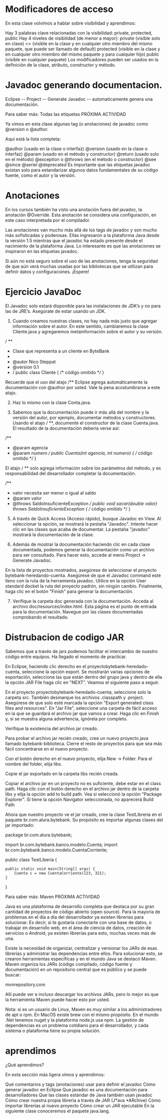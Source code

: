 # Modificadores de acceso

En esta clase volvimos a hablar sobre visibilidad y aprendimos:

Hay 3 palabras clave relacionadas con la visibilidad: private, protected, public
Hay 4 niveles de visibilidad (de menor a mayor):
private (visible solo en clase)
<<package private>> (visible en la clase y en cualquier otro miembro del mismo paquete, que puede ser llamado de default)
protected (visible en la clase y en cualquier otro miembro del mismo paquete y para cualquier hijo)
public (visible en cualquier paquete)
Los modificadores pueden ser usados en la definición de la clase, atributo, constructor y método.


# Javadoc  generando documentacion.
Eclipse -- Project -- Generate Javadoc -- automaticamente genera una documentación.

Para saber más: Todas las etiquetas
PRÓXIMA ACTIVIDAD

Ya vimos en esta clase algunas tag (o anotaciones) de javadoc como @version o @author.

Aquí está la lista completa:

@author (usado en la clase o interfaz)
@version (usado en la clase o interfaz)
@param (usado en el método y constructor)
@return (usado solo en el método)
@exception o @throws (en el método o constructor)
@see
@since
@seriel
@deprecated
Es importante que las etiquetas javadoc existan solo para estandarizar algunos datos fundamentales de su código fuente, como el autor y la versión.


# Anotaciones 
En los cursos también ha visto una anotación fuera del javadoc, la anotación @Override. Esta anotación se considera una configuración, en este caso interpretada por el compilador.

Las anotaciones van mucho más allá de los tags de javadoc y son mucho más sofisticadas y poderosas. Ellas ingresaron a la plataforma Java desde la versión 1.5 mientras que el javadoc ha estado presente desde el nacimiento de la plataforma Java. Lo interesante es que las anotaciones se inspiraron en las etiquetas javadoc.

Si aún no está seguro sobre el uso de las anotaciones, tenga la seguridad de que aún verá muchas usadas por las bibliotecas que se utilizan para definir datos y configuraciones. ¡Espere!

# Ejercicio JavaDoc 
El Javadoc solo estará disponible para las instalaciones de JDK’s y no para las de JRE’s. Asegúrate de estar usando un JDK.

1) Cuando creamos nuestras clases, no hay nada más justo que agregar información sobre el autor. En este sentido, cambiaremos la clase Cliente.java y agregaremos metainformación sobre el autor y su versión.

/ **
* Clase que representa a un cliente en ByteBank
*
* @autor Nico Steppat
* @version 0.1
* /
public class Cliente {
    /* código omitido */
}

Recuerde que el uso del atajo /** Eclipse agrega automáticamente la documentación con @author por usted. Vale la pena acostumbrarse a este atajo.

2) Haz lo mismo con la clase Conta.java.

3) Sabemos que la documentación puede ir más allá del nombre y la versión del autor, por ejemplo, documentar métodos y constructores. Usando el atajo / **, documente el constructor de la clase Cuenta.java. El resultado de la documentación debería verse así:


/**
* @param agencia
* @param numero
*/
public Cuenta(int agencia, int numero) {
    /* código omitido */
}

El atajo / ** solo agrega información sobre los parámetros del método, y es responsabilidad del desarrollador completar la documentación.

/**
* valor necesita ser menor o igual al saldo
* @param valor 
* @throws SaldoInsuficienteException
*/
public void sacar(double valor) throws SaldoInsuficienteException {
    /* código omitido */
}

5) A través de Quick Access (Acceso rápido), busque Javadoc en View. Al seleccionar la opción, se mostrará la pestaña "Javadoc". Intente hacer clic en las clases que acaba de documentar. La pestaña "javadoc" mostrará la documentación de la clase.

6) Además de mostrar la documentación haciendo clic en cada clase documentada, podemos generar la documentación como un archivo para ser consultado. Para hacer esto, accede al menú Project -> Generate Javadoc.

En la lista de proyectos mostrados, asegúrese de seleccionar el proyecto bytebank-heredando-cuenta. Asegúrese de que el Javadoc command esté lleno con la ruta de la herramienta javadoc. Utilice en la opción User standard docket la ruta del proyecto padrón, sin ningún cambio. Finalmente, haga clic en el botón "Finish" para generar la documentación.

7) Verifique la carpeta doc generada con la documentación. Acceda al archivo doc/resources/index.html. Esta página es el punto de entrada para la documentación. Navegue por las clases documentadas comprobando el resultado.



# Distrubacion de codigo JAR
Sabemos que a través de jars podemos facilitar el intercambio de nuestro código entre equipos. Ha llegado el momento de practicar.

En Eclipse, haciendo clic derecho en el proyectobytebank-heredado-cuenta, seleccione la opción export. Se mostrarán varias opciones de exportación, seleccione las que están dentro del grupo java y dentro de ella la opción JAR File haga clic en "NEXT". Veamos el siguiente paso a seguir.

En el proyecto proyectobytebank-heredado-cuenta, seleccione solo la carpeta src. También desmarque los archivos .classpath y .project. Asegúrese de que solo esté marcada la opción "Export generated class files and resources". En "Jar File", seleccione una carpeta de fácil acceso en la que se guardará el archivo jar que vamos a crear. Haga clic en Finish y, si se muestra alguna advertencia, ignórela por completo.

Verifique la existencia del archivo jar creado.

Para probar el archivo jar recién creado, cree un nuevo proyecto java llamado bytebank-biblioteca. Cierre el resto de proyectos para que sea más fácil concentrarse en el nuevo proyecto.

Con el botón derecho en el nuevo proyecto, elija New -> Folder. Para el nombre del folder, elija libs.

Copie el jar exportado en la carpeta libs recién creada.

Copiar el archivo jar en un proyecto no es suficiente, debe estar en el class path. Haga clic con el botón derecho en el archivo jar dentro de la carpeta libs y elija la opción add to build path. Vea si seleccionó la opción "Package Explorer". Si tiene la opción Navigator seleccionada, no aparecerá Build Path

Ahora que nuestro proyecto ve el jar creado, cree la clase TestLibreria en el paquete br.com.alura.bytebank. Su propósito es importar algunas clases del jar importado:

package br.com.alura.bytebank;


import br.com.bytebank.banco.modelo.Cuenta;
import br.com.bytebank.banco.modelo.CuentaCorriente;


public class TestLiberia {


    public static void main(String[] args) {
        Cuenta c = new CuentaCorriente(123, 321);
    }
}


Para saber más: Maven
PRÓXIMA ACTIVIDAD

Java es una plataforma de desarrollo completa que destaca por su gran cantidad de proyectos de código abierto (open source). Para la mayoría de problemas en el día a día del desarrollador ya existen librerías para solucionar. Es decir, si te gustaría conectarte con una base de datos, o trabajar en desarrollo web, en el área de ciencia de datos, creación de servicios o Android, ya existen librerías para esto, muchas veces más de una.

Existe la necesidad de organizar, centralizar y versionar los JARs de esas librerías y administrar las dependencias entre ellos. Para solucionar esto, se crearon herramientas específicas y en el mundo Java se destacó Maven. Maven organiza los JARs (código compilado, código fuente y documentación) en un repositorio central que es público y se puede buscar:

mvnrepository.com

Allí puede ver e incluso descargar los archivos JARs, pero lo mejor es que la herramienta Maven puede hacer esto por usted.

Nota: si es un usuario de Linux, Maven es muy similar a los administradores de apt o rpm. En MacOS existe brew con el mismo propósito. En el mundo .Net tenemos nuget y la plataforma node.js usa npm. La gestión de dependencias es un problema cotidiano para el desarrollador, y cada sistema o plataforma tiene su propia solución.

# aprendimos
¿Qué aprendimos?

En esta sección más ligera vimos y aprendimos:

Qué comentarios y tags (anotaciones) usar para definir el javadoc
Cómo generar javadoc en Eclipse
Que javadoc es una documentación para desarrolladores
Que las clases estándar de Java también usan javadoc
Cómo crear nuestra propia librería a través de JAR (J*ava *ARchive)
Cómo importar librerías al nuevo proyecto
Cómo crear un JAR ejecutable
En la siguiente clase conoceremos el paquete java.lang.